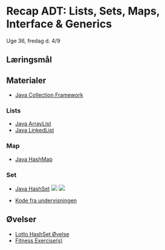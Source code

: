 <!-- JS use if these pages are used as githubpages. can be deleted if used elsewhere -->
<script src="https://code.jquery.com/jquery-3.2.1.min.js"></script>
<script src="script.js"></script>

# Recap ADT: Lists, Sets, Maps, Interface & Generics

Uge 36, fredag d. 4/9   

## Læringsmål

## Materialer
* [Java Collection Framework](/img/JavaCollectionFramework.png)

### Lists
* [Java ArrayList](https://www.w3schools.com/java/java_arraylist.asp)
* [Java LinkedList](https://www.w3schools.com/java/java_linkedlist.asp)

### Map
* [Java HashMap](https://www.w3schools.com/java/java_hashmap.asp)

### Set 
* [Java HashSet](https://www.w3schools.com/java/java_hashset.asp)
![](/img/Set_operations.png)
![](/img/Set_operation.png)


* [Kode fra undervisningen](https://github.com/dat19b/oop-recap)

## Øvelser

* [Lotto HashSet Øvelse](w36_lotto_ex.md)
* [Fitness Exercise(s)](w36_fitness_ex.md)
